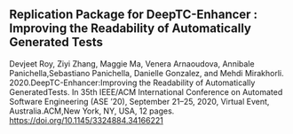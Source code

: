 ## Replication Package for DeepTC-Enhancer : Improving the Readability of Automatically Generated Tests
Devjeet Roy, Ziyi Zhang, Maggie Ma, Venera Arnaoudova, Annibale Panichella,Sebastiano  Panichella,  Danielle  Gonzalez,  and  Mehdi  Mirakhorli.  2020.DeepTC-Enhancer:Improving the Readability of Automatically GeneratedTests. In 35th IEEE/ACM International Conference on Automated Software Engineering (ASE ’20), September 21–25, 2020, Virtual Event, Australia.ACM,New York, NY, USA, 12 pages. https://doi.org/10.1145/3324884.34166221  
